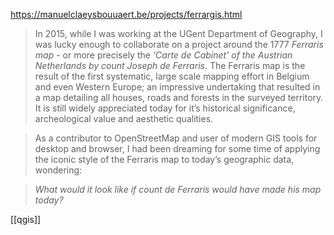 https://manuelclaeysbouuaert.be/projects/ferrargis.html

> In 2015, while I was working at the UGent Department of Geography, I was lucky enough to collaborate on a project around the 1777 _Ferraris map_ - or more precisely the _‘Carte de Cabinet’ of the Austrian Netherlands by count Joseph de Ferraris_. The Ferraris map is the result of the first systematic, large scale mapping effort in Belgium and even Western Europe; an impressive undertaking that resulted in a map detailing all houses, roads and forests in the surveyed territory. It is still widely appreciated today for it’s historical significance, archeological value and aesthetic qualities.

> As a contributor to OpenStreetMap and user of modern GIS tools for desktop and browser, I had been dreaming for some time of applying the iconic style of the Ferraris map to today’s geographic data, wondering:

> _What would it look like if count de Ferraris would have made his map today?_

[[qgis]]